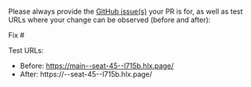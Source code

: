 Please always provide the [GitHub issue(s)](../issues) your PR is for, as well as test URLs where your change can be observed (before and after):

Fix #<gh-issue-id>

Test URLs:
- Before: https://main--seat-45--l715b.hlx.page/
- After: https://<branch>--seat-45--l715b.hlx.page/

